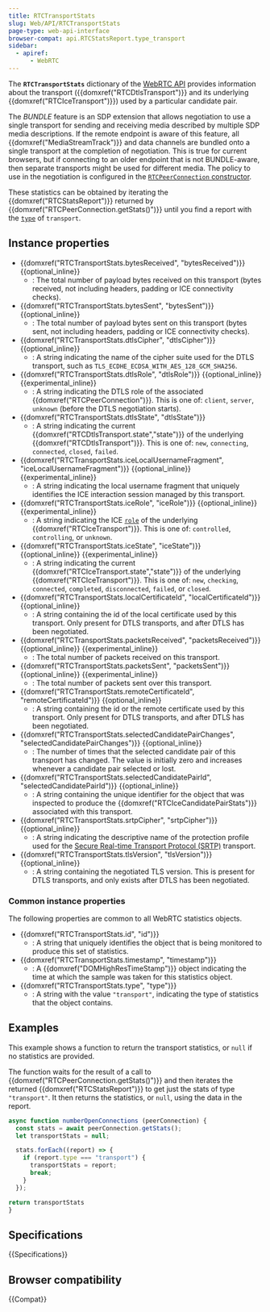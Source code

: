 ```yaml
---
title: RTCTransportStats
slug: Web/API/RTCTransportStats
page-type: web-api-interface
browser-compat: api.RTCStatsReport.type_transport
sidebar:
  - apiref:
      - WebRTC
---
```


The **`RTCTransportStats`** dictionary of the [WebRTC API](/en-US/docs/Web/API/WebRTC_API) provides information about the transport ({{domxref("RTCDtlsTransport")}} and its underlying {{domxref("RTCIceTransport")}}) used by a particular candidate pair.

The _BUNDLE_ feature is an SDP extension that allows negotiation to use a single transport for sending and receiving media described by multiple SDP media descriptions.
If the remote endpoint is aware of this feature, all {{domxref("MediaStreamTrack")}} and data channels are bundled onto a single transport at the completion of negotiation.
This is true for current browsers, but if connecting to an older endpoint that is not BUNDLE-aware, then separate transports might be used for different media.
The policy to use in the negotiation is configured in the [`RTCPeerConnection` constructor](/en-US/docs/Web/API/RTCPeerConnection/RTCPeerConnection).

These statistics can be obtained by iterating the {{domxref("RTCStatsReport")}} returned by {{domxref("RTCPeerConnection.getStats()")}} until you find a report with the [`type`](/en-US/docs/Web/API/RTCTransportStats/type) of `transport`.

## Instance properties

- {{domxref("RTCTransportStats.bytesReceived", "bytesReceived")}} {{optional_inline}}
  - : The total number of payload bytes received on this transport (bytes received, not including headers, padding or ICE connectivity checks).
- {{domxref("RTCTransportStats.bytesSent", "bytesSent")}} {{optional_inline}}
  - : The total number of payload bytes sent on this transport (bytes sent, not including headers, padding or ICE connectivity checks).
- {{domxref("RTCTransportStats.dtlsCipher", "dtlsCipher")}} {{optional_inline}}
  - : A string indicating the name of the cipher suite used for the DTLS transport, such as `TLS_ECDHE_ECDSA_WITH_AES_128_GCM_SHA256`.
- {{domxref("RTCTransportStats.dtlsRole", "dtlsRole")}} {{optional_inline}} {{experimental_inline}}
  - : A string indicating the DTLS role of the associated {{domxref("RTCPeerConnection")}}.
    This is one of: `client`, `server`, `unknown` (before the DTLS negotiation starts).
- {{domxref("RTCTransportStats.dtlsState", "dtlsState")}}
  - : A string indicating the current {{domxref("RTCDtlsTransport.state","state")}} of the underlying {{domxref("RTCDtlsTransport")}}.
    This is one of: `new`, `connecting`, `connected`, `closed`, `failed`.
- {{domxref("RTCTransportStats.iceLocalUsernameFragment", "iceLocalUsernameFragment")}} {{optional_inline}} {{experimental_inline}}
  - : A string indicating the local username fragment that uniquely identifies the ICE interaction session managed by this transport.
- {{domxref("RTCTransportStats.iceRole", "iceRole")}} {{optional_inline}} {{experimental_inline}}
  - : A string indicating the ICE [`role`](/en-US/docs/Web/API/RTCIceTransport/role) of the underlying {{domxref("RTCIceTransport")}}.
    This is one of: `controlled`, `controlling`, or `unknown`.
- {{domxref("RTCTransportStats.iceState", "iceState")}} {{optional_inline}} {{experimental_inline}}
  - : A string indicating the current {{domxref("RTCIceTransport.state","state")}} of the underlying {{domxref("RTCIceTransport")}}.
    This is one of: `new`, `checking`, `connected`, `completed`, `disconnected`, `failed`, or `closed`.
- {{domxref("RTCTransportStats.localCertificateId", "localCertificateId")}} {{optional_inline}}
  - : A string containing the id of the local certificate used by this transport.
    Only present for DTLS transports, and after DTLS has been negotiated.
- {{domxref("RTCTransportStats.packetsReceived", "packetsReceived")}} {{optional_inline}} {{experimental_inline}}
  - : The total number of packets received on this transport.
- {{domxref("RTCTransportStats.packetsSent", "packetsSent")}} {{optional_inline}} {{experimental_inline}}
  - : The total number of packets sent over this transport.
- {{domxref("RTCTransportStats.remoteCertificateId", "remoteCertificateId")}} {{optional_inline}}
  - : A string containing the id or the remote certificate used by this transport.
    Only present for DTLS transports, and after DTLS has been negotiated.
- {{domxref("RTCTransportStats.selectedCandidatePairChanges", "selectedCandidatePairChanges")}} {{optional_inline}}
  - : The number of times that the selected candidate pair of this transport has changed.
    The value is initially zero and increases whenever a candidate pair selected or lost.
- {{domxref("RTCTransportStats.selectedCandidatePairId", "selectedCandidatePairId")}} {{optional_inline}}
  - : A string containing the unique identifier for the object that was inspected to produce the {{domxref("RTCIceCandidatePairStats")}} associated with this transport.
- {{domxref("RTCTransportStats.srtpCipher", "srtpCipher")}} {{optional_inline}}
  - : A string indicating the descriptive name of the protection profile used for the [Secure Real-time Transport Protocol (SRTP)](/en-US/docs/Glossary/RTP) transport.
- {{domxref("RTCTransportStats.tlsVersion", "tlsVersion")}} {{optional_inline}}
  - : A string containing the negotiated TLS version.
    This is present for DTLS transports, and only exists after DTLS has been negotiated.

### Common instance properties

The following properties are common to all WebRTC statistics objects.

<!-- RTCStats -->

- {{domxref("RTCTransportStats.id", "id")}}
  - : A string that uniquely identifies the object that is being monitored to produce this set of statistics.
- {{domxref("RTCTransportStats.timestamp", "timestamp")}}
  - : A {{domxref("DOMHighResTimeStamp")}} object indicating the time at which the sample was taken for this statistics object.
- {{domxref("RTCTransportStats.type", "type")}}
  - : A string with the value `"transport"`, indicating the type of statistics that the object contains.

## Examples

This example shows a function to return the transport statistics, or `null` if no statistics are provided.

The function waits for the result of a call to {{domxref("RTCPeerConnection.getStats()")}} and then iterates the returned {{domxref("RTCStatsReport")}} to get just the stats of type `"transport"`.
It then returns the statistics, or `null`, using the data in the report.

```js
async function numberOpenConnections (peerConnection) {
  const stats = await peerConnection.getStats();
  let transportStats = null;

  stats.forEach((report) => {
    if (report.type === "transport") {
      transportStats = report;
      break;
    }
  });

return transportStats
}
```

## Specifications

{{Specifications}}

## Browser compatibility

{{Compat}}
